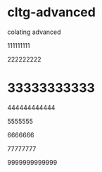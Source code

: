 # cltg-advanced
colating advanced

111111111

222222222

# 33333333333

444444444444

5555555

6666666

77777777

9999999999999
